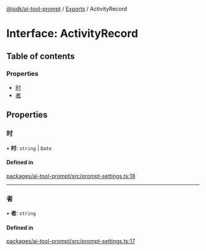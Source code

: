 [@isdk/ai-tool-prompt](../README.md) / [Exports](../modules.md) / ActivityRecord

# Interface: ActivityRecord

## Table of contents

### Properties

- [时](ActivityRecord.md#时)
- [者](ActivityRecord.md#者)

## Properties

### 时

• **时**: `string` \| `Date`

#### Defined in

[packages/ai-tool-prompt/src/prompt-settings.ts:18](https://github.com/isdk/ai-tool-prompt.js/blob/afd19d024719e94e430872e6062c04fa1cd768e0/src/prompt-settings.ts#L18)

___

### 者

• **者**: `string`

#### Defined in

[packages/ai-tool-prompt/src/prompt-settings.ts:17](https://github.com/isdk/ai-tool-prompt.js/blob/afd19d024719e94e430872e6062c04fa1cd768e0/src/prompt-settings.ts#L17)
